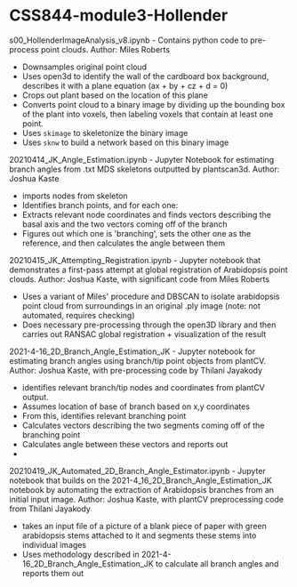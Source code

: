 # CSS844-module3-Hollender

s00_HollenderImageAnalysis_v8.ipynb - Contains python code to pre-process point clouds. Author: Miles Roberts
* Downsamples original point cloud
* Uses open3d to identify the wall of the cardboard box background, describes it with a plane equation (ax + by + cz + d = 0)
* Crops out plant based on the location of this plane
* Converts point cloud to a binary image by dividing up the bounding box of the plant into voxels, then labeling voxels that contain at least one point.
* Uses `skimage` to skeletonize the binary image
* Uses `sknw` to build a network based on this binary image

20210414_JK_Angle_Estimation.ipynb - Jupyter Notebook for estimating branch angles from .txt MDS skeletons outputted by plantscan3d. Author: Joshua Kaste
* imports nodes from skeleton
* Identifies branch points, and for each one:
* Extracts relevant node coordinates and finds vectors describing the basal axis and the two vectors coming off of the branch
* Figures out which one is 'branching', sets the other one as the reference, and then calculates the angle between them

20210415_JK_Attempting_Registration.ipynb - Jupyter notebook that demonstrates a first-pass attempt at global registration of Arabidopsis point clouds. Author: Joshua Kaste, with significant code from Miles Roberts
* Uses a variant of Miles' procedure and DBSCAN to isolate arabidopsis point cloud from surroundings in an original .ply image (note: not automated, requires checking)
* Does necessary pre-processing through the open3D library and then carries out RANSAC global registration + visualization of the result

2021-4-16_2D_Branch_Angle_Estimation_JK - Jupyter notebook for estimating branch angles using branch/tip point objects from plantCV. Author: Joshua Kaste, with pre-processing code by Thilani Jayakody
* identifies relevant branch/tip nodes and coordinates from plantCV output.
* Assumes location of base of branch based on x,y coordinates
* From this, identifies relevant branching point
* Calculates vectors describing the two segments coming off of the branching point
* Calculates angle between these vectors and reports out
* 
20210419_JK_Automated_2D_Branch_Angle_Estimator.ipynb - Jupyter notebook that builds on the 2021-4_16_2D_Branch_Angle_Estimation_JK
notebook by automating the extraction of Arabidopsis branches from an initial input image. Author: Joshua Kaste, with plantCV preprocessing code from Thilani Jayakody
* takes an input file of a picture of a blank piece of paper with green arabidopsis stems attached to it and segments these stems into individual images
* Uses methodology described in 2021-4-16_2D_Branch_Angle_Estimation_JK to calculate all branch angles and reports them out
